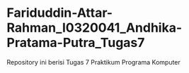 # Fariduddin-Attar-Rahman_I0320041_Andhika-Pratama-Putra_Tugas7
Repository ini berisi Tugas 7 Praktikum Programa Komputer
